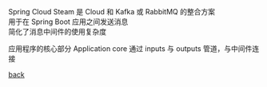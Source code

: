 Spring Cloud Steam 是 Cloud 和 Kafka 或 RabbitMQ 的整合方案  
用于在 Spring Boot 应用之间发送消息  
简化了消息中间件的使用复杂度  

应用程序的核心部分 Application core 通过 inputs 与 outputs 管道，与中间件连接  

[back](../8.md)  
